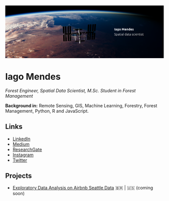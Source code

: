 <p align="center">
  <img src="banner/github-banner.png">
</p>

# Iago Mendes
*Forest Engineer, Spatial Data Scientist, M.Sc. Student in Forest Management*

**Background in:** Remote Sensing, GIS, Machine Learning, Forestry, Forest Management, Python, R and JavaScript.

## Links
*   [LinkedIn](https://www.linkedin.com/in/iago-mendes/)
*   [Medium](https://medium.com/@oiagomendes)
*   [ResearchGate](https://www.researchgate.net/profile/Iago-Mendes-De-Oliveira)
*   [Instagram](https://www.instagram.com/oiagomendes/)
*   [Twitter](https://twitter.com/oiagomendes)

## Projects
*   [Exploratory Data Analysis on Airbnb Seattle Data](notebooks/PRJT1_Analisando_os_Dados_do_Airbnb_.ipynb) 🇧🇷 | 🇺🇸 (coming soon)
